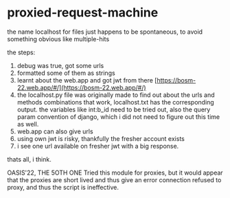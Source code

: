 # proxied-request-machine

the name localhost for files just happens to be spontaneous, to avoid something obvious like multiple-hits

the steps:

1. debug was true, got some urls
2. formatted some of them as strings
3. learnt about the web.app and got jwt from there
[https://bosm-22.web.app/#/](https://bosm-22.web.app/#/)
4. the localhost.py file was originally made to find out about the urls and methods combinations that work, localhost.txt has the corresponding output.
the variables like int:b_id need to be tried out, also the query param convention of django, which i did not need to figure out this time as well.
5. web.app can also give urls
6. using own jwt is risky, thankfully the fresher account exists
7. i see one url available on fresher jwt with a big response.

thats all, i think.


OASIS'22, THE 5OTH ONE
Tried this module for proxies, but it would appear that the proxies are short lived and thus give an error connection refused to proxy, and thus the script is ineffective.
